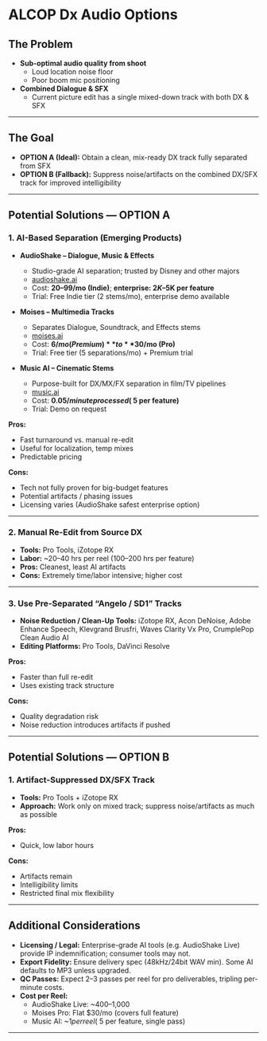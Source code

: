 # ALCOP Dx Audio Options

## The Problem
- **Sub-optimal audio quality from shoot**
  - Loud location noise floor  
  - Poor boom mic positioning  
- **Combined Dialogue & SFX**
  - Current picture edit has a single mixed-down track with both DX & SFX  

---

## The Goal
- **OPTION A (Ideal):** Obtain a clean, mix-ready DX track fully separated from SFX  
- **OPTION B (Fallback):** Suppress noise/artifacts on the combined DX/SFX track for improved intelligibility  

---

## Potential Solutions — OPTION A

### 1. AI-Based Separation (Emerging Products)
- **AudioShake – Dialogue, Music & Effects**
  - Studio-grade AI separation; trusted by Disney and other majors  
  - [audioshake.ai](https://www.audioshake.ai/?utm_source=chatgpt.com)  
  - Cost: **$20–$99/mo (Indie)**; **enterprise: $2K–$5K per feature**  
  - Trial: Free Indie tier (2 stems/mo), enterprise demo available  

- **Moises – Multimedia Tracks**
  - Separates Dialogue, Soundtrack, and Effects stems  
  - [moises.ai](https://moises.ai/features/multimedia-tracks/?utm_source=chatgpt.com)  
  - Cost: **$6/mo (Premium)** to **$30/mo (Pro)**  
  - Trial: Free tier (5 separations/mo) + Premium trial  

- **Music AI – Cinematic Stems**
  - Purpose-built for DX/MX/FX separation in film/TV pipelines  
  - [music.ai](https://music.ai/modules/stem-separation/cinematic-stems/?utm_source=chatgpt.com)  
  - Cost: **$0.05/minute processed (~$5 per feature)**  
  - Trial: Demo on request  

**Pros:**  
- Fast turnaround vs. manual re-edit  
- Useful for localization, temp mixes  
- Predictable pricing  

**Cons:**  
- Tech not fully proven for big-budget features  
- Potential artifacts / phasing issues  
- Licensing varies (AudioShake safest enterprise option)  

---

### 2. Manual Re-Edit from Source DX
- **Tools:** Pro Tools, iZotope RX  
- **Labor:** ~20–40 hrs per reel (100–200 hrs per feature)  
- **Pros:** Cleanest, least AI artifacts  
- **Cons:** Extremely time/labor intensive; higher cost  

---

### 3. Use Pre-Separated “Angelo / SD1” Tracks
- **Noise Reduction / Clean-Up Tools:** iZotope RX, Acon DeNoise, Adobe Enhance Speech, Klevgrand Brusfri, Waves Clarity Vx Pro, CrumplePop Clean Audio AI  
- **Editing Platforms:** Pro Tools, DaVinci Resolve  

**Pros:**  
- Faster than full re-edit  
- Uses existing track structure  

**Cons:**  
- Quality degradation risk  
- Noise reduction introduces artifacts if pushed  

---

## Potential Solutions — OPTION B

### 1. Artifact-Suppressed DX/SFX Track
- **Tools:** Pro Tools + iZotope RX  
- **Approach:** Work only on mixed track; suppress noise/artifacts as much as possible  

**Pros:**  
- Quick, low labor hours  

**Cons:**  
- Artifacts remain  
- Intelligibility limits  
- Restricted final mix flexibility  

---

## Additional Considerations
- **Licensing / Legal:** Enterprise-grade AI tools (e.g. AudioShake Live) provide IP indemnification; consumer tools may not.  
- **Export Fidelity:** Ensure delivery spec (48kHz/24bit WAV min). Some AI defaults to MP3 unless upgraded.  
- **QC Passes:** Expect 2–3 passes per reel for pro deliverables, tripling per-minute costs.  
- **Cost per Reel:**  
  - AudioShake Live: ~$400–$1,000  
  - Moises Pro: Flat $30/mo (covers full feature)  
  - Music AI: ~$1 per reel (~$5 per feature, single pass)  

---
